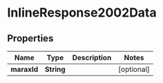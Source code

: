 # InlineResponse2002Data

## Properties
Name | Type | Description | Notes
------------ | ------------- | ------------- | -------------
**maraxId** | **String** |  |  [optional]
